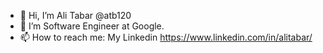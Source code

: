 - 👋 Hi, I’m Ali Tabar @atb120
- 👀 I’m Software Engineer at Google.
- 📫 How to reach me: My Linkedin https://www.linkedin.com/in/alitabar/

<!---
atb120/atb120 is a ✨ special ✨ repository because its `README.md` (this file) appears on your GitHub profile.
You can click the Preview link to take a look at your changes.
--->
